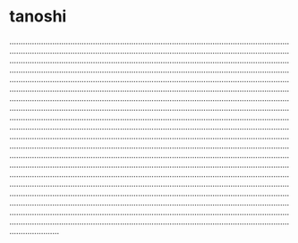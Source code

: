# tanoshi
......................................................................................................................................................................................................................................................................................................................................................................................................................................................................................................................................................................................................................................................................................................................................................................................................................................................................................................................................................................................................................................................................................................................................................................................................................................................................................................................................................................................................................................................................................................................................................................................................................................................................................................................................................................................................................................................................................................................................................................................................................................................................................................................................................................................................................................................................................................................................................................................................................................................................................................................................................................................................